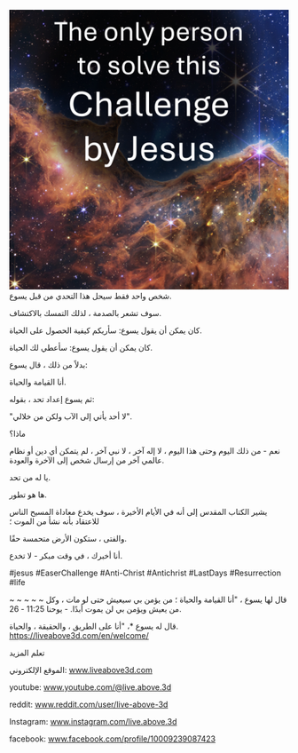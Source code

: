 ![Video cover image](../cover-square.jpg)
شخص واحد فقط سيحل هذا التحدي من قبل يسوع.

سوف تشعر بالصدمة ، لذلك التمسك بالاكتشاف.

كان يمكن أن يقول يسوع: سأريكم كيفية الحصول على الحياة.

كان يمكن أن يقول يسوع: سأعطي لك الحياة.

بدلاً من ذلك ، قال يسوع:

أنا القيامة والحياة.

ثم يسوع إعداد تحد ، بقوله:

"لا أحد يأتي إلى الآب ولكن من خلالي".

ماذا؟

نعم - من ذلك اليوم وحتى هذا اليوم ، لا إله آخر ، لا نبي آخر ، لم يتمكن أي دين أو نظام عالمي آخر من إرسال شخص إلى الآخرة والعودة.

يا له من تحد.

ها هو تطور.

يشير الكتاب المقدس إلى أنه في الأيام الأخيرة ، سوف يخدع معاداة المسيح الناس للاعتقاد بأنه نشأ من الموت ؛

والفتى ، ستكون الأرض متحمسة حقًا.

أنا أخبرك ، في وقت مبكر - لا تخدع.


#jesus #EaserChallenge #Anti-Christ #Antichrist #LastDays #Resurrection #life


~ ~ ~ ~ ~ قال لها يسوع ، "أنا القيامة والحياة ؛ من يؤمن بي سيعيش حتى لو مات ، وكل من يعيش ويؤمن بي لن يموت أبدًا. - يوحنا 11:25 - 26.

قال له يسوع *، "أنا على الطريق ، والحقيقة ، والحياة. https://liveabove3d.com/en/welcome/

تعلم المزيد

الموقع الإلكتروني: www.liveabove3d.com


youtube: www.youtube.com/@live.above.3d

reddit: www.reddit.com/user/live-above-3d


Instagram: www.instagram.com/live.above.3d

facebook: www.facebook.com/profile/10009239087423





